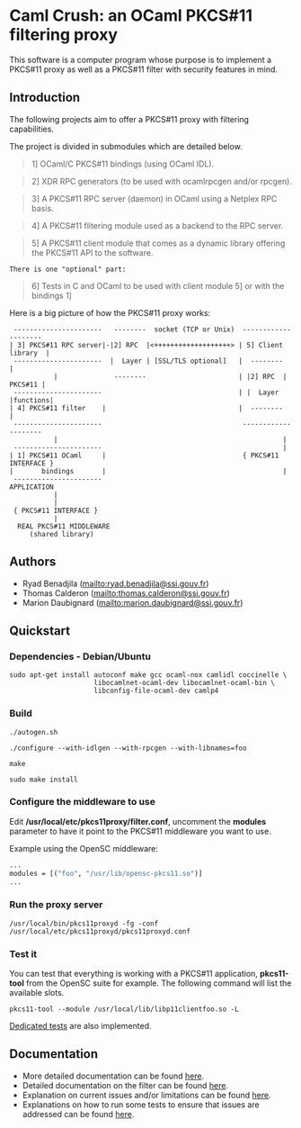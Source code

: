 # Caml Crush: an OCaml PKCS#11 filtering proxy

This software is a computer program whose purpose is to implement
a PKCS#11 proxy as well as a PKCS#11 filter with security features
in mind.

## Introduction

The following projects aim to offer a PKCS#11 proxy with filtering capabilities.

The project is divided in submodules which are detailed below.

>1] OCaml/C PKCS#11 bindings (using OCaml IDL).

>2] XDR RPC generators (to be used with ocamlrpcgen and/or rpcgen).

>3] A PKCS#11 RPC server (daemon) in OCaml using a Netplex RPC basis.

>4] A PKCS#11 filtering module used as a backend to the RPC server.

>5] A PKCS#11 client module that comes as a dynamic library offering 
the PKCS#11 API to the software.

    There is one "optional" part:

>6] Tests in C and OCaml to be used with client module 5] or with the
bindings 1]

Here is a big picture of how the PKCS#11 proxy works:


	 ----------------------   --------  socket (TCP or Unix)  --------------------
	| 3] PKCS#11 RPC server|-|2] RPC  |<+++++++++++++++++++> | 5] Client library  |
	 ----------------------  |  Layer | [SSL/TLS optional]   |  --------          |
	           |              --------                       | |2] RPC  | PKCS#11 |
	 ----------------------                                  | |  Layer |functions|
	| 4] PKCS#11 filter    |                                 |  --------          |
	 ----------------------                                   --------------------
	           |                                                        |
	 ----------------------                                             |
	| 1] PKCS#11 OCaml     |                                  { PKCS#11 INTERFACE }
	|       bindings       |                                            |
	 ----------------------                                       APPLICATION
	           |
	           |
	 { PKCS#11 INTERFACE }
	           |
	  REAL PKCS#11 MIDDLEWARE
	     (shared library)

## Authors

  * Ryad Benadjila (<mailto:ryad.benadjila@ssi.gouv.fr>)
  * Thomas Calderon (<mailto:thomas.calderon@ssi.gouv.fr>)
  * Marion Daubignard (<mailto:marion.daubignard@ssi.gouv.fr>)

## Quickstart

### Dependencies - Debian/Ubuntu

    sudo apt-get install autoconf make gcc ocaml-nox camlidl coccinelle \
                         libocamlnet-ocaml-dev libocamlnet-ocaml-bin \
                         libconfig-file-ocaml-dev camlp4

### Build

    ./autogen.sh

    ./configure --with-idlgen --with-rpcgen --with-libnames=foo

    make
    
    sudo make install

### Configure the middleware to use

Edit **/usr/local/etc/pkcs11proxy/filter.conf**, uncomment the **modules** parameter to
have it point to the PKCS#11 middleware you want to use.

Example using the OpenSC middleware:

```ocaml
...
modules = [("foo", "/usr/lib/opensc-pkcs11.so")]
...
```


### Run the proxy server

    /usr/local/bin/pkcs11proxyd -fg -conf /usr/local/etc/pkcs11proxyd/pkcs11proxyd.conf


### Test it

You can test that everything is working with a PKCS#11 application, 
**pkcs11-tool** from the OpenSC suite for example. The following command will
list the available slots.


    pkcs11-tool --module /usr/local/lib/libp11clientfoo.so -L

[Dedicated tests](src/tests/ocaml/HOW_TO_PERFORM_TESTS.md) are also implemented.

## Documentation

  * More detailed documentation can be found [here](doc/INDEX.md).
  * Detailed documentation on the filter can be found [here](doc/FILTER.md).
  * Explanation on current issues and/or limitations can be found [here](ISSUES.md).
  * Explanations on how to run some tests to ensure that issues are addressed can be found [here](src/tests/ocaml/HOW_TO_PERFORM_TESTS.md).
